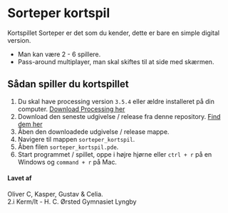 # Sorteper kortspil
Kortspillet Sorteper er det som du kender, dette er bare en simple digital version.
* Man kan være 2 - 6 spillere.
* Pass-around multiplayer, man skal skiftes til at side med skærmen.

## Sådan spiller du kortspillet
1. Du skal have processing version `3.5.4` eller ældre installeret på din computer. [Download Processing her](https://processing.org/download/)
1. Download den seneste udgivelse / release fra denne repository. [Find dem her](https://github.com/orc13a/Sorteper-kortspil/releases)
1. Åben den downloadede udgivelse / release mappe.
1. Navigere til mappen `sorteper_kortspil`.
1. Åben filen `sorteper_kortspil.pde`.
1. Start programmet / spillet, oppe i højre hjørne eller `ctrl + r` på en Windows og `command + r` på Mac.

#### Lavet af 
Oliver C, Kasper, Gustav & Celia.<br>
2.i Kerm/It - H. C. Ørsted Gymnasiet Lyngby